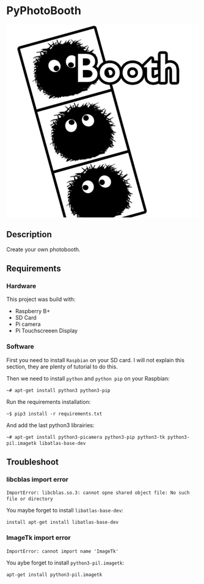 # PyPhotoBooth

![Photobooth icons](docs/pictures/icon_pyphotobooth.png)

## Description

Create your own photobooth.

## Requirements

### Hardware

This project was build with:

- Raspberry B+
- SD Card
- Pi camera
- Pi Touchscreeen Display

### Software

First you need to install `Raspbian` on your SD card.
I will not explain this section, they are plenty of tutorial
to do this.

Then we need to install `python` and `python pip` on your Raspbian:

```shell
~# apt-get install python3 python3-pip
```

Run the requirements installation:

```shell
~$ pip3 install -r requirements.txt
```

And add the last python3 librairies:

```shell
~# apt-get install python3-picamera python3-pip python3-tk python3-pil.imagetk libatlas-base-dev
```

## Troubleshoot

### libcblas import error

```
ImportError: libcblas.so.3: cannot opne shared object file: No such  file or directory
```

You maybe forget to install `libatlas-base-dev`:

```shell
install apt-get install libatlas-base-dev
```

### ImageTk import error

```
ImportError: cannot import name 'ImageTk'
```

You aybe forget to install `python3-pil.imagetk`:

```shell
apt-get install python3-pil.imagetk
```
